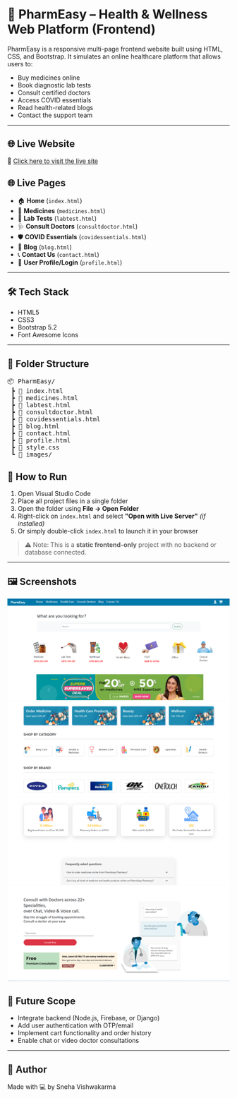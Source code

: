 # 💊 PharmEasy – Health & Wellness Web Platform (Frontend)

PharmEasy is a responsive multi-page frontend website built using HTML, CSS, and Bootstrap. It simulates an online healthcare platform that allows users to:

- Buy medicines online  
- Book diagnostic lab tests  
- Consult certified doctors  
- Access COVID essentials  
- Read health-related blogs  
- Contact the support team  

---

## 🌐 Live Website

🔗 [Click here to visit the live site](https://snehavish595.github.io/Medical-Store/)


## 🌐 Live Pages

- 🏠 **Home** (`index.html`)  
- 💊 **Medicines** (`medicines.html`)  
- 🧪 **Lab Tests** (`labtest.html`)  
- 🩺 **Consult Doctors** (`consultdoctor.html`)  
- 🛡️ **COVID Essentials** (`covidessentials.html`)  
- 📰 **Blog** (`blog.html`)  
- 📞 **Contact Us** (`contact.html`)  
- 👤 **User Profile/Login** (`profile.html`)  

---

## 🛠️ Tech Stack

- HTML5  
- CSS3  
- Bootstrap 5.2  
- Font Awesome Icons

---

## 📁 Folder Structure

<pre>
📦 PharmEasy/
 ┣ 📄 index.html
 ┣ 📄 medicines.html
 ┣ 📄 labtest.html
 ┣ 📄 consultdoctor.html
 ┣ 📄 covidessentials.html
 ┣ 📄 blog.html
 ┣ 📄 contact.html
 ┣ 📄 profile.html
 ┣ 📄 style.css
 ┗ 📁 images/
</pre>


## 🚀 How to Run

1. Open Visual Studio Code  
2. Place all project files in a single folder  
3. Open the folder using **File → Open Folder**  
4. Right-click on `index.html` and select **"Open with Live Server"** *(if installed)*  
5. Or simply double-click `index.html` to launch it in your browser

> ⚠️ Note: This is a **static frontend-only** project with no backend or database connected.

---

## 🖼️ Screenshots

![Screenshot 1](screenshots/screenshot1.png)  
![Screenshot 2](screenshots/screenshot2.png)  
![Screenshot 3](screenshots/screenshot3.png)  
![Screenshot 4](screenshots/screenshot4.png)


## 🔮 Future Scope

- Integrate backend (Node.js, Firebase, or Django)  
- Add user authentication with OTP/email  
- Implement cart functionality and order history  
- Enable chat or video doctor consultations  

---

## 📌 Author

Made with 💻 by Sneha Vishwakarma  